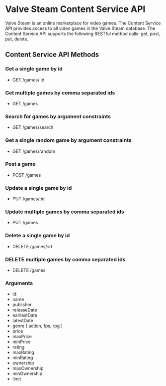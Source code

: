 # Valve Steam Content Service API

Valve Steam is an online marketplace for video games.  The Content Service API provides access to all video games in the Valve Steam database.  The Content Service API supports the following RESTful method calls: get, post, put, delete.


## Content Service API Methods

### Get a single game by id
* GET /games/:id
### Get multiple games by comma separated ids
* GET /games
### Search for games by argument constraints
* GET /games/search
### Get a single random game by argument constraints
* GET /games/random
### Post a game
* POST /games
### Update a single game by id
* PUT /games/:id
### Update multiple games by comma separated ids
* PUT /games
### Delete a single game by id
* DELETE /games/:id
### DELETE multiple games by comma separated ids
* DELETE /games

### Arguments
* id
* name
* publisher
* releaseDate
* earliestDate
* latestDate
* genre  [ action, fps, rpg ]
* price
* maxPrice
* minPrice
* rating
* maxRating
* minRating
* ownership
* maxOwnership
* minOwnership
* limit

